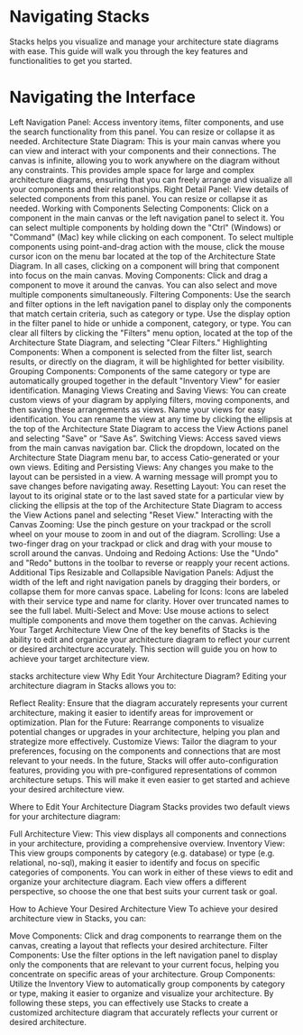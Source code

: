 # Navigating Stacks

Stacks helps you visualize and manage your architecture state diagrams with ease. This guide will walk you through the key features and functionalities to get you started.

# Navigating the Interface
Left Navigation Panel: Access inventory items, filter components, and use the search functionality from this panel. You can resize or collapse it as needed.
Architecture State Diagram: This is your main canvas where you can view and interact with your components and their connections. The canvas is infinite, allowing you to work anywhere on the diagram without any constraints. This provides ample space for large and complex architecture diagrams, ensuring that you can freely arrange and visualize all your components and their relationships.
Right Detail Panel: View details of selected components from this panel. You can resize or collapse it as needed.
Working with Components
Selecting Components: Click on a component in the main canvas or the left navigation panel to select it. You can select multiple components by holding down the "Ctrl" (Windows) or "Command" (Mac) key while clicking on each component. To select multiple components using point-and-drag action with the mouse, click the mouse cursor icon on the menu bar located at the top of the Architecture State Diagram. In all cases, clicking on a component will bring that component into focus on the main canvas.
Moving Components: Click and drag a component to move it around the canvas. You can also select and move multiple components simultaneously.
Filtering Components: Use the search and filter options in the left navigation panel to display only the components that match certain criteria, such as category or type. Use the display option in the filter panel to hide or unhide a component, category, or type. You can clear all filters by clicking the "Filters" menu option, located at the top of the Architecture State Diagram, and selecting "Clear Filters."
Highlighting Components: When a component is selected from the filter list, search results, or directly on the diagram, it will be highlighted for better visibility.
Grouping Components: Components of the same category or type are automatically grouped together in the default "Inventory View" for easier identification.
Managing Views
Creating and Saving Views: You can create custom views of your diagram by applying filters, moving components, and then saving these arrangements as views. Name your views for easy identification. You can rename the view at any time by clicking the ellipsis at the top of the Architecture State Diagram to access the View Actions panel and selecting "Save" or “Save As”.
Switching Views: Access saved views from the main canvas navigation bar. Click the dropdown, located on the Architecture State Diagram menu bar, to access Catio-generated or your own views.
Editing and Persisting Views: Any changes you make to the layout can be persisted in a view. A warning message will prompt you to save changes before navigating away.
Resetting Layout: You can reset the layout to its original state or to the last saved state for a particular view by clicking the ellipsis at the top of the Architecture State Diagram to access the View Actions panel and selecting "Reset View."
Interacting with the Canvas
Zooming: Use the pinch gesture on your trackpad or the scroll wheel on your mouse to zoom in and out of the diagram.
Scrolling: Use a two-finger drag on your trackpad or click and drag with your mouse to scroll around the canvas.
Undoing and Redoing Actions: Use the "Undo" and "Redo" buttons in the toolbar to reverse or reapply your recent actions.
Additional Tips
Resizable and Collapsible Navigation Panels: Adjust the width of the left and right navigation panels by dragging their borders, or collapse them for more canvas space.
Labeling for Icons: Icons are labeled with their service type and name for clarity. Hover over truncated names to see the full label.
Multi-Select and Move: Use mouse actions to select multiple components and move them together on the canvas.
Achieving Your Target Architecture View
One of the key benefits of Stacks is the ability to edit and organize your architecture diagram to reflect your current or desired architecture accurately. This section will guide you on how to achieve your target architecture view.

stacks architecture view
Why Edit Your Architecture Diagram?
Editing your architecture diagram in Stacks allows you to:

Reflect Reality: Ensure that the diagram accurately represents your current architecture, making it easier to identify areas for improvement or optimization.
Plan for the Future: Rearrange components to visualize potential changes or upgrades in your architecture, helping you plan and strategize more effectively.
Customize Views: Tailor the diagram to your preferences, focusing on the components and connections that are most relevant to your needs.
In the future, Stacks will offer auto-configuration features, providing you with pre-configured representations of common architecture setups. This will make it even easier to get started and achieve your desired architecture view.

Where to Edit Your Architecture Diagram
Stacks provides two default views for your architecture diagram:

Full Architecture View: This view displays all components and connections in your architecture, providing a comprehensive overview.
Inventory View: This view groups components by category (e.g. database) or type (e.g. relational, no-sql), making it easier to identify and focus on specific categories of components.
You can work in either of these views to edit and organize your architecture diagram. Each view offers a different perspective, so choose the one that best suits your current task or goal.

How to Achieve Your Desired Architecture View
To achieve your desired architecture view in Stacks, you can:

Move Components: Click and drag components to rearrange them on the canvas, creating a layout that reflects your desired architecture.
Filter Components: Use the filter options in the left navigation panel to display only the components that are relevant to your current focus, helping you concentrate on specific areas of your architecture.
Group Components: Utilize the Inventory View to automatically group components by category or type, making it easier to organize and visualize your architecture.
By following these steps, you can effectively use Stacks to create a customized architecture diagram that accurately reflects your current or desired architecture.


